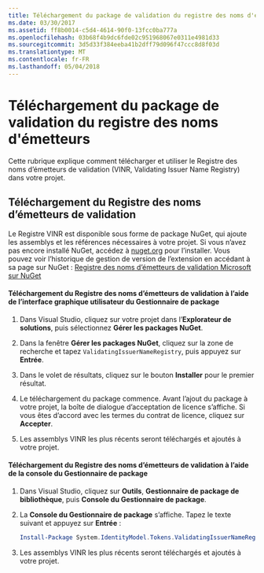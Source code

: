 ```yaml
---
title: Téléchargement du package de validation du registre des noms d'émetteurs
ms.date: 03/30/2017
ms.assetid: ff8b0014-c5d4-4614-90f0-13fcc0ba777a
ms.openlocfilehash: 03b68f4b9dc6fde02c951968067e0311e4981d33
ms.sourcegitcommit: 3d5d33f384eeba41b2dff79d096f47ccc8d8f03d
ms.translationtype: MT
ms.contentlocale: fr-FR
ms.lasthandoff: 05/04/2018
---
```

# <a name="downloading-the-validating-issuer-name-registry-package"></a>Téléchargement du package de validation du registre des noms d'émetteurs
Cette rubrique explique comment télécharger et utiliser le Registre des noms d’émetteurs de validation (VINR, Validating Issuer Name Registry) dans votre projet.  
  
## <a name="downloading-the-validating-issuer-name-registry"></a>Téléchargement du Registre des noms d’émetteurs de validation  
 Le Registre VINR est disponible sous forme de package NuGet, qui ajoute les assemblys et les références nécessaires à votre projet. Si vous n’avez pas encore installé NuGet, accédez à [nuget.org](http://nuget.org) pour l’installer. Vous pouvez voir l’historique de gestion de version de l’extension en accédant à sa page sur NuGet : [Registre des noms d’émetteurs de validation Microsoft sur NuGet](https://nuget.org/packages/System.IdentityModel.Tokens.ValidatingIssuerNameRegistry/)  
  
#### <a name="downloading-the-validating-issuer-name-registry-by-using-the-package-manager-gui"></a>Téléchargement du Registre des noms d’émetteurs de validation à l’aide de l’interface graphique utilisateur du Gestionnaire de package  
  
1.  Dans Visual Studio, cliquez sur votre projet dans l’**Explorateur de solutions**, puis sélectionnez **Gérer les packages NuGet**.  
  
2.  Dans la fenêtre **Gérer les packages NuGet**, cliquez sur la zone de recherche et tapez `ValidatingIssuerNameRegistry`, puis appuyez sur **Entrée**.  
  
3.  Dans le volet de résultats, cliquez sur le bouton **Installer** pour le premier résultat.  
  
4.  Le téléchargement du package commence. Avant l’ajout du package à votre projet, la boîte de dialogue d’acceptation de licence s’affiche. Si vous êtes d’accord avec les termes du contrat de licence, cliquez sur **Accepter**.  
  
5.  Les assemblys VINR les plus récents seront téléchargés et ajoutés à votre projet.  
  
#### <a name="downloading-the-validating-issuer-name-registry-by-using-the-package-manager-console"></a>Téléchargement du Registre des noms d’émetteurs de validation à l’aide de la console du Gestionnaire de package  
  
1.  Dans Visual Studio, cliquez sur **Outils**, **Gestionnaire de package de bibliothèque**, puis **Console du Gestionnaire de package**.  
  
2.  La **Console du Gestionnaire de package** s’affiche. Tapez le texte suivant et appuyez sur **Entrée** :  
  
    ```powershell  
    Install-Package System.IdentityModel.Tokens.ValidatingIssuerNameRegistry  
    ```  
  
3.  Les assemblys VINR les plus récents seront téléchargés et ajoutés à votre projet.
